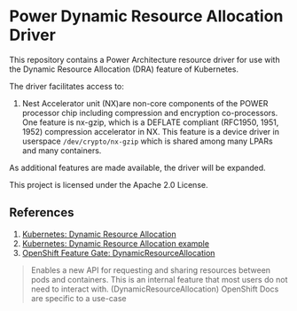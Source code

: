 # Power Dynamic Resource Allocation Driver
This repository contains a Power Architecture resource driver for use with the Dynamic Resource Allocation (DRA) feature of Kubernetes.

The driver facilitates access to:
1. Nest Accelerator unit (NX)are non-core components of the POWER processor chip including compression and encryption co-processors. One feature is nx-gzip, which is a DEFLATE compliant (RFC1950, 1951, 1952) compression accelerator in NX. This feature is a device driver in userspace `/dev/crypto/nx-gzip` which is shared among many LPARs and many containers. 

As additional features are made available, the driver will be expanded.

This project is licensed under the Apache 2.0 License.

## References
1. [Kubernetes: Dynamic Resource Allocation](https://kubernetes.io/docs/concepts/scheduling-eviction/dynamic-resource-allocation/)
2. [Kubernetes: Dynamic Resource Allocation example](https://github.com/kubernetes-sigs/dra-example-driver/blob/main/README.md)
3. [OpenShift Feature Gate: DynamicResourceAllocation](https://docs.openshift.com/container-platform/4.17/nodes/clusters/nodes-cluster-enabling-features.html)
> Enables a new API for requesting and sharing resources between pods and containers. This is an internal feature that most users do not need to interact with. (DynamicResourceAllocation)
OpenShift Docs are specific to a use-case